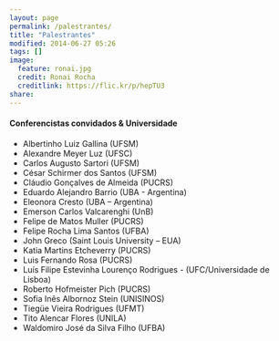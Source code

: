 ```yaml
---
layout: page
permalink: /palestrantes/
title: "Palestrantes"
modified: 2014-06-27 05:26
tags: []
image:
  feature: ronai.jpg
  credit: Ronai Rocha
  creditlink: https://flic.kr/p/hepTU3
share: 
---
```


#### Conferencistas convidados & Universidade
* Albertinho Luiz Gallina (UFSM)* Alexandre Meyer Luz (UFSC)* Carlos Augusto Sartori (UFSM)* César Schirmer dos Santos (UFSM)* Cláudio Gonçalves de Almeida (PUCRS)* Eduardo Alejandro Barrio (UBA - Argentina)* Eleonora Cresto (UBA – Argentina)* Emerson Carlos Valcarenghi (UnB)* Felipe de Matos Muller (PUCRS)* Felipe Rocha Lima Santos (UFBA)* John Greco (Saint Louis University – EUA)* Katia Martins Etcheverry (PUCRS)* Luis Fernando Rosa (PUCRS)* Luís Filipe Estevinha Lourenço Rodrigues - (UFC/Universidade de Lisboa)* Roberto Hofmeister Pich (PUCRS)* Sofia Inês Albornoz Stein (UNISINOS)* Tiegüe Vieira Rodrigues (UFMT)* Tito Alencar Flores (UNILA)* Waldomiro José da Silva Filho (UFBA)
